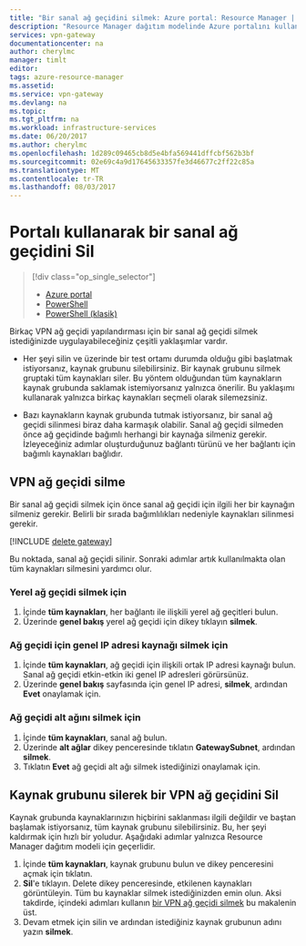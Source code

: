 ```yaml
---
title: "Bir sanal ağ geçidini silmek: Azure portal: Resource Manager | Microsoft Docs"
description: "Resource Manager dağıtım modelinde Azure portalını kullanarak bir sanal ağ geçidini silin."
services: vpn-gateway
documentationcenter: na
author: cherylmc
manager: timlt
editor: 
tags: azure-resource-manager
ms.assetid: 
ms.service: vpn-gateway
ms.devlang: na
ms.topic: 
ms.tgt_pltfrm: na
ms.workload: infrastructure-services
ms.date: 06/20/2017
ms.author: cherylmc
ms.openlocfilehash: 1d289c09465cb8d5e4bfa569441dffcbf562b3bf
ms.sourcegitcommit: 02e69c4a9d17645633357fe3d46677c2ff22c85a
ms.translationtype: MT
ms.contentlocale: tr-TR
ms.lasthandoff: 08/03/2017
---
```

# <a name="delete-a-virtual-network-gateway-using-the-portal"></a>Portalı kullanarak bir sanal ağ geçidini Sil

> [!div class="op_single_selector"]
> * [Azure portal](vpn-gateway-delete-vnet-gateway-portal.md)
> * [PowerShell](vpn-gateway-delete-vnet-gateway-powershell.md)
> * [PowerShell (klasik)](vpn-gateway-delete-vnet-gateway-classic-powershell.md)

Birkaç VPN ağ geçidi yapılandırması için bir sanal ağ geçidi silmek istediğinizde uygulayabileceğiniz çeşitli yaklaşımlar vardır.

- Her şeyi silin ve üzerinde bir test ortamı durumda olduğu gibi başlatmak istiyorsanız, kaynak grubunu silebilirsiniz. Bir kaynak grubunu silmek gruptaki tüm kaynakları siler. Bu yöntem olduğundan tüm kaynakların kaynak grubunda saklamak istemiyorsanız yalnızca önerilir. Bu yaklaşımı kullanarak yalnızca birkaç kaynakları seçmeli olarak silemezsiniz.

- Bazı kaynakların kaynak grubunda tutmak istiyorsanız, bir sanal ağ geçidi silinmesi biraz daha karmaşık olabilir. Sanal ağ geçidi silmeden önce ağ geçidinde bağımlı herhangi bir kaynağa silmeniz gerekir. İzleyeceğiniz adımlar oluşturduğunuz bağlantı türünü ve her bağlantı için bağımlı kaynakları bağlıdır.

## <a name="delete-a-vpn-gateway"></a>VPN ağ geçidi silme

Bir sanal ağ geçidi silmek için önce sanal ağ geçidi için ilgili her bir kaynağın silmeniz gerekir. Belirli bir sırada bağımlılıkları nedeniyle kaynakları silinmesi gerekir.

[!INCLUDE [delete gateway](../../includes/vpn-gateway-delete-vnet-gateway-portal-include.md)]

Bu noktada, sanal ağ geçidi silinir. Sonraki adımlar artık kullanılmakta olan tüm kaynakları silmesini yardımcı olur.

### <a name="to-delete-the-local-network-gateway"></a>Yerel ağ geçidi silmek için

1. İçinde **tüm kaynakları**, her bağlantı ile ilişkili yerel ağ geçitleri bulun.
2. Üzerinde **genel bakış** yerel ağ geçidi için dikey tıklayın **silmek**.

### <a name="to-delete-the-public-ip-address-resource-for-the-gateway"></a>Ağ geçidi için genel IP adresi kaynağı silmek için

1. İçinde **tüm kaynakları**, ağ geçidi için ilişkili ortak IP adresi kaynağı bulun. Sanal ağ geçidi etkin-etkin iki genel IP adresleri görürsünüz. 
2. Üzerinde **genel bakış** sayfasında için genel IP adresi, **silmek**, ardından **Evet** onaylamak için.

### <a name="to-delete-the-gateway-subnet"></a>Ağ geçidi alt ağını silmek için

1. İçinde **tüm kaynakları**, sanal ağ bulun. 
2. Üzerinde **alt ağlar** dikey penceresinde tıklatın **GatewaySubnet**, ardından **silmek**. 
3. Tıklatın **Evet** ağ geçidi alt ağı silmek istediğinizi onaylamak için.

## <a name="deleterg"></a>Kaynak grubunu silerek bir VPN ağ geçidini Sil

Kaynak grubunda kaynaklarınızın hiçbirini saklanması ilgili değildir ve baştan başlamak istiyorsanız, tüm kaynak grubunu silebilirsiniz. Bu, her şeyi kaldırmak için hızlı bir yoludur. Aşağıdaki adımlar yalnızca Resource Manager dağıtım modeli için geçerlidir.

1. İçinde **tüm kaynakları**, kaynak grubunu bulun ve dikey penceresini açmak için tıklatın.
2. **Sil**'e tıklayın. Delete dikey penceresinde, etkilenen kaynakları görüntüleyin. Tüm bu kaynaklar silmek istediğinizden emin olun. Aksi takdirde, içindeki adımları kullanın [bir VPN ağ geçidi silmek](#deletegw) bu makalenin üst.
3. Devam etmek için silin ve ardından istediğiniz kaynak grubunun adını yazın **silmek**.